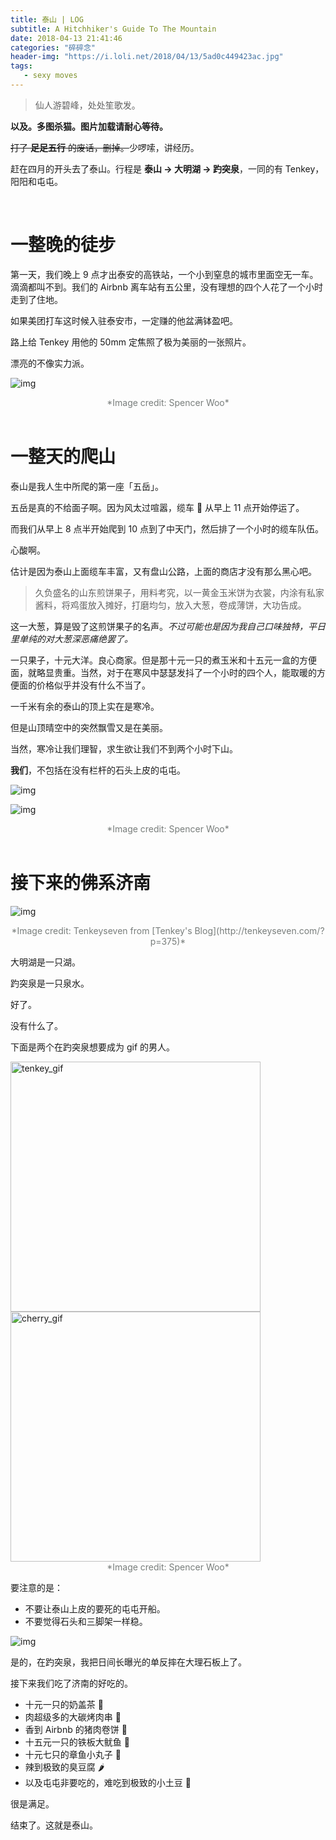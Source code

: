 ```yaml
---
title: 泰山 | LOG
subtitle: A Hitchhiker's Guide To The Mountain
date: 2018-04-13 21:41:46
categories: "碎碎念"
header-img: "https://i.loli.net/2018/04/13/5ad0c449423ac.jpg"
tags:
   - sexy moves
---
```


> 仙人游碧峰，处处笙歌发。

**以及。多图杀猫。图片加载请耐心等待。**

~~打了 **足足五行** 的废话，删掉。~~少啰嗦，讲经历。

赶在四月的开头去了泰山。行程是 **泰山 → 大明湖 → 趵突泉**，一同的有 Tenkey，阳阳和屯屯。

<br>

# 一整晚的徒步

第一天，我们晚上 9 点才出泰安的高铁站，一个小到窒息的城市里面空无一车。滴滴都叫不到。我们的 Airbnb 离车站有五公里，没有理想的四个人花了一个小时走到了住地。

如果美团打车这时候入驻泰安市，一定赚的他盆满钵盈吧。

路上给 Tenkey 用他的 50mm 定焦照了极为美丽的一张照片。

漂亮的不像实力派。

![img](https://i.loli.net/2018/04/13/5ad0c73dcd00b.jpg)

<div style="text-align: center; font-size: 14px; color: #787D7B"; >*Image credit: Spencer Woo*</div>

<br>

# 一整天的爬山

泰山是我人生中所爬的第一座「五岳」。

五岳是真的不给面子啊。因为风太过喧嚣，缆车 🚠 从早上 11 点开始停运了。

而我们从早上 8 点半开始爬到 10 点到了中天门，然后排了一个小时的缆车队伍。

心酸啊。

估计是因为泰山上面缆车丰富，又有盘山公路，上面的商店才没有那么黑心吧。

> 久负盛名的山东煎饼果子，用料考究，以一黄金玉米饼为衣裳，内涂有私家酱料，将鸡蛋放入摊好，打磨均匀，放入大葱，卷成薄饼，大功告成。

这一大葱，算是毁了这煎饼果子的名声。*不过可能也是因为我自己口味独特，平日里单纯的对大葱深恶痛绝罢了。*

一只果子，十元大洋。良心商家。但是那十元一只的煮玉米和十五元一盒的方便面，就略显贵重。当然，对于在寒风中瑟瑟发抖了一个小时的四个人，能取暖的方便面的价格似乎并没有什么不当了。

一千米有余的泰山的顶上实在是寒冷。

但是山顶晴空中的突然飘雪又是在美丽。

当然，寒冷让我们理智，求生欲让我们不到两个小时下山。

**我们**，不包括在没有栏杆的石头上皮的屯屯。

![img](https://i.loli.net/2018/04/13/5ad0c8642c76f.jpg)

![img](https://i.loli.net/2018/04/13/5ad0c8c473daf.jpg)

<div style="text-align: center; font-size: 14px; color: #787D7B"; >*Image credit: Spencer Woo*</div>

<br>

# 接下来的佛系济南

![img](https://i.loli.net/2018/04/13/5ad0b8235e551.jpg)

<div style="text-align: center; font-size: 14px; color: #787D7B"; >*Image credit: Tenkeyseven from [Tenkey's Blog](http://tenkeyseven.com/?p=375)*</div>

大明湖是一只湖。

趵突泉是一只泉水。

好了。

没有什么了。

下面是两个在趵突泉想要成为 gif 的男人。

<img src="https://i.loli.net/2018/04/13/5ad0cc83ace98.gif" alt="tenkey_gif" width="400px"/>

<img src="https://i.loli.net/2018/04/13/5ad0cc9985c16.gif" alt="cherry_gif" width="400px"/> 

<div style="text-align: center; font-size: 14px; color: #787D7B"; >*Image credit: Spencer Woo*</div>

要注意的是：

- 不要让泰山上皮的要死的屯屯开船。
- 不要觉得石头和三脚架一样稳。

![img](https://i.loli.net/2018/04/13/5ad0d0f617f18.jpg)

是的，在趵突泉，我把日间长曝光的单反摔在大理石板上了。

接下来我们吃了济南的好吃的。

- 十元一只的奶盖茶 🍵
- 肉超级多的大碳烤肉串 :oden:
- 香到 Airbnb 的猪肉卷饼 🐽
- 十五元一只的铁板大鱿鱼 🦑
- 十元七只的章鱼小丸子 🐙
- 辣到极致的臭豆腐 🌶
- 以及屯屯非要吃的，难吃到极致的小土豆 🥔

很是满足。

结束了。这就是泰山。
